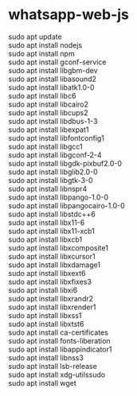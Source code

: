 # whatsapp-web-js

sudo apt update<br>
sudo apt install nodejs<br>
sudo apt install npm<br>
sudo apt install gconf-service<br>
sudo apt install libgbm-dev<br>
sudo apt install libasound2<br>
sudo apt install libatk1.0-0<br>
sudo apt install libc6<br>
sudo apt install libcairo2<br>
sudo apt install libcups2<br>
sudo apt install libdbus-1-3<br>
sudo apt install libexpat1<br>
sudo apt install libfontconfig1<br>
sudo apt install libgcc1<br>
sudo apt install libgconf-2-4<br>
sudo apt install libgdk-pixbuf2.0-0<br>
sudo apt install libglib2.0-0<br>
sudo apt install libgtk-3-0<br>
sudo apt install libnspr4<br>
sudo apt install libpango-1.0-0<br>
sudo apt install libpangocairo-1.0-0<br>
sudo apt install libstdc++6<br>
sudo apt install libx11-6<br>
sudo apt install libx11-xcb1<br>
sudo apt install libxcb1<br>
sudo apt install libxcomposite1<br>
sudo apt install libxcursor1<br>
sudo apt install libxdamage1<br>
sudo apt install libxext6<br>
sudo apt install libxfixes3<br>
sudo apt install libxi6<br>
sudo apt install libxrandr2<br>
sudo apt install libxrender1<br>
sudo apt install libxss1<br>
sudo apt install libxtst6<br>
sudo apt install ca-certificates<br>
sudo apt install fonts-liberation<br>
sudo apt install libappindicator1<br>
sudo apt install libnss3<br>
sudo apt install lsb-release<br>
sudo apt install xdg-utilssudo<br>
sudo apt install wget<br>

